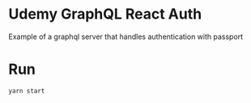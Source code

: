 # Udemy GraphQL React Auth

Example of a graphql server that handles authentication with passport

# Run

```
yarn start
```
